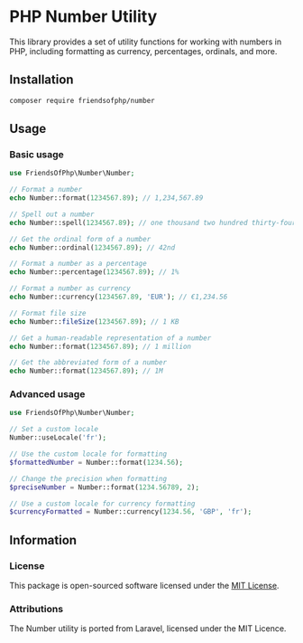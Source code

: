 # PHP Number Utility

This library provides a set of utility functions for working with numbers in PHP, including formatting as currency, percentages, ordinals, and more.

## Installation

```bash
composer require friendsofphp/number
```

## Usage

### Basic usage

```php
use FriendsOfPhp\Number\Number;

// Format a number
echo Number::format(1234567.89); // 1,234,567.89

// Spell out a number
echo Number::spell(1234567.89); // one thousand two hundred thirty-four

// Get the ordinal form of a number
echo Number::ordinal(1234567.89); // 42nd

// Format a number as a percentage
echo Number::percentage(1234567.89); // 1%

// Format a number as currency
echo Number::currency(1234567.89, 'EUR'); // €1,234.56

// Format file size
echo Number::fileSize(1234567.89); // 1 KB

// Get a human-readable representation of a number
echo Number::format(1234567.89); // 1 million

// Get the abbreviated form of a number
echo Number::format(1234567.89); // 1M
```

### Advanced usage

```php
use FriendsOfPhp\Number\Number;

// Set a custom locale
Number::useLocale('fr');

// Use the custom locale for formatting
$formattedNumber = Number::format(1234.56);

// Change the precision when formatting
$preciseNumber = Number::format(1234.56789, 2);

// Use a custom locale for currency formatting
$currencyFormatted = Number::currency(1234.56, 'GBP', 'fr');
```

## Information

### License

This package is open-sourced software licensed under the [MIT License](LICENSE).

### Attributions

The Number utility is ported from Laravel, licensed under the MIT Licence.
